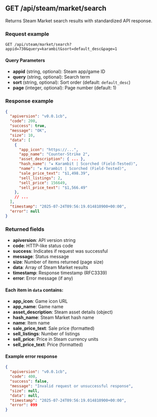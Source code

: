 ## GET /api/steam/market/search

Returns Steam Market search results with standardized API response.

### Request example

```http
GET /api/steam/market/search?appid=730&query=karambit&sort=default_desc&page=1
```

#### Query Parameters
- **appid** (string, optional): Steam app/game ID
- **query** (string, optional): Search term
- **sort** (string, optional): Sort order (default: `default_desc`)
- **page** (integer, optional): Page number (default: 1)

### Response example

```json
{
  "apiversion": "v0.0.1cb",
  "code": 200,
  "success": true,
  "message": "OK",
  "size": 10,
  "data": [
    {
      "app_icon": "https://...",
      "app_name": "Counter-Strike 2",
      "asset_description": { ... },
      "hash_name": "★ Karambit | Scorched (Field-Tested)",
      "name": "★ Karambit | Scorched (Field-Tested)",
      "sale_price_text": "$1,498.39",
      "sell_listings": 2,
      "sell_price": 156649,
      "sell_price_text": "$1,566.49"
    },
    // ...
  ],
  "timestamp": "2025-07-24T09:56:19.014810900+00:00",
  "error": null
}
```

### Returned fields
- **apiversion**: API version string
- **code**: HTTP-like status code
- **success**: Indicates if request was successful
- **message**: Status message
- **size**: Number of items returned (page size)
- **data**: Array of Steam Market results
- **timestamp**: Response timestamp (RFC3339)
- **error**: Error message (if any)

#### Each item in `data` contains:
- **app_icon**: Game icon URL
- **app_name**: Game name
- **asset_description**: Steam asset details (object)
- **hash_name**: Steam Market hash name
- **name**: Item name
- **sale_price_text**: Sale price (formatted)
- **sell_listings**: Number of listings
- **sell_price**: Price in Steam currency units
- **sell_price_text**: Price (formatted)

#### Example error response
```json
{
  "apiversion": "v0.0.1cb",
  "code": 400,
  "success": false,
  "message": "Invalid request or unsuccessful response",
  "size": null,
  "data": null,
  "timestamp": "2025-07-24T09:56:19.014810900+00:00",
  "error": 099
}
```